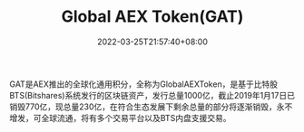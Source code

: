 ﻿---
weight: 
title: "Global AEX Token(GAT)"
description: "GAT是AEX推出的全球化通用积分，全称为GlobalAEXToken，是基于比特股BTS(Bitshares)系统发行的区块链资产，发行总量1000亿，截止2019年1月17日已销毁770亿，现总量230亿，在符合生..."
date: 2022-03-25T21:57:40+08:00
lastmod: 2022-03-25T16:45:40+08:00
draft: false
authors: ["Metabd"]
featuredImage: "global-aex-tokengat.webp"
link: ""
tags: ["数字代币","Global AEX Token(GAT)"]
categories: ["navigation"]
navigation: ["数字代币"]
lightgallery: true
toc: true
pinned: false
recommend: false
recommend1: false
---
GAT是AEX推出的全球化通用积分，全称为GlobalAEXToken，是基于比特股BTS(Bitshares)系统发行的区块链资产，发行总量1000亿，截止2019年1月17日已销毁770亿，现总量230亿，在符合生态发展下剩余总量的部分将逐渐销毁，永不增发，可全球流通，将有多个交易平台以及BTS内盘支援交易。

